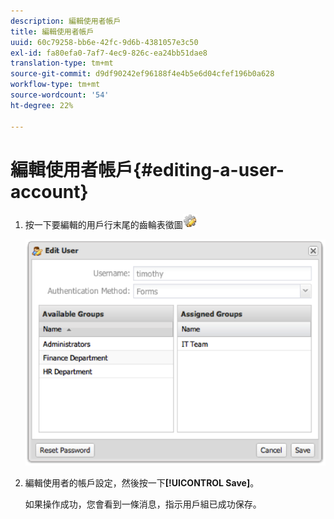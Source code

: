 ```yaml
---
description: 編輯使用者帳戶
title: 編輯使用者帳戶
uuid: 60c79258-bb6e-42fc-9d6b-4381057e3c50
exl-id: fa80efa0-7af7-4ec9-826c-ea24bb51dae8
translation-type: tm+mt
source-git-commit: d9df90242ef96188f4e4b5e6d04cfef196b0a628
workflow-type: tm+mt
source-wordcount: '54'
ht-degree: 22%

---
```


# 編輯使用者帳戶{#editing-a-user-account}

1. 按一下要編輯的用戶行末尾的齒輪表徵圖![](assets/edit_icon.png)

   ![](assets/edit_user_account.png)

1. 編輯使用者的帳戶設定，然後按一下&#x200B;**[!UICONTROL Save]**。

   如果操作成功，您會看到一條消息，指示用戶組已成功保存。
